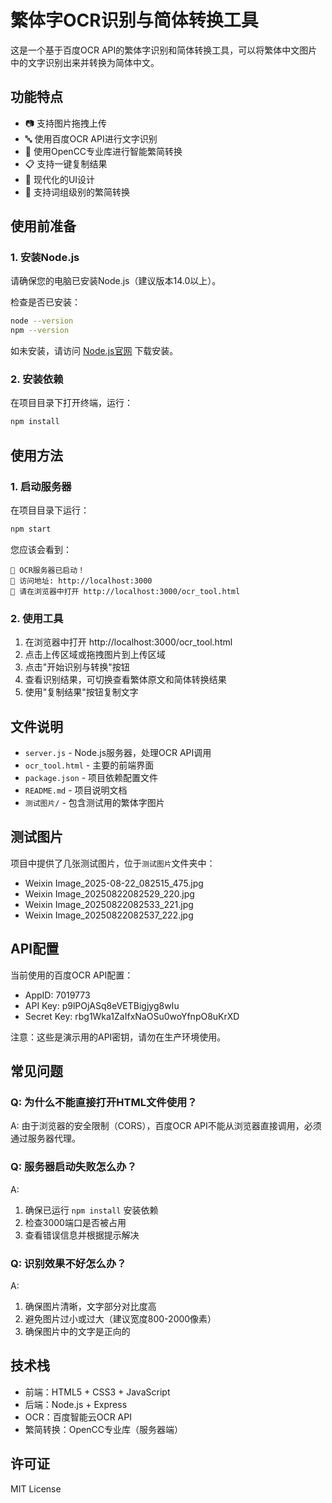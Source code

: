 # 繁体字OCR识别与简体转换工具

这是一个基于百度OCR API的繁体字识别和简体转换工具，可以将繁体中文图片中的文字识别出来并转换为简体中文。

## 功能特点

- 📷 支持图片拖拽上传
- 🔤 使用百度OCR API进行文字识别
- 🔄 使用OpenCC专业库进行智能繁简转换
- 📋 支持一键复制结果
- 🎨 现代化的UI设计
- 🚀 支持词组级别的繁简转换

## 使用前准备

### 1. 安装Node.js

请确保您的电脑已安装Node.js（建议版本14.0以上）。

检查是否已安装：
```bash
node --version
npm --version
```

如未安装，请访问 [Node.js官网](https://nodejs.org/) 下载安装。

### 2. 安装依赖

在项目目录下打开终端，运行：

```bash
npm install
```

## 使用方法

### 1. 启动服务器

在项目目录下运行：

```bash
npm start
```

您应该会看到：
```
🚀 OCR服务器已启动！
📍 访问地址: http://localhost:3000
📄 请在浏览器中打开 http://localhost:3000/ocr_tool.html
```

### 2. 使用工具

1. 在浏览器中打开 http://localhost:3000/ocr_tool.html
2. 点击上传区域或拖拽图片到上传区域
3. 点击"开始识别与转换"按钮
4. 查看识别结果，可切换查看繁体原文和简体转换结果
5. 使用"复制结果"按钮复制文字

## 文件说明

- `server.js` - Node.js服务器，处理OCR API调用
- `ocr_tool.html` - 主要的前端界面
- `package.json` - 项目依赖配置文件
- `README.md` - 项目说明文档
- `测试图片/` - 包含测试用的繁体字图片

## 测试图片

项目中提供了几张测试图片，位于`测试图片`文件夹中：
- Weixin Image_2025-08-22_082515_475.jpg
- Weixin Image_20250822082529_220.jpg
- Weixin Image_20250822082533_221.jpg
- Weixin Image_20250822082537_222.jpg

## API配置

当前使用的百度OCR API配置：
- AppID: 7019773
- API Key: p9lPOjASq8eVETBigjyg8wIu
- Secret Key: rbg1Wka1ZaIfxNaOSu0woYfnpO8uKrXD

注意：这些是演示用的API密钥，请勿在生产环境使用。

## 常见问题

### Q: 为什么不能直接打开HTML文件使用？

A: 由于浏览器的安全限制（CORS），百度OCR API不能从浏览器直接调用，必须通过服务器代理。



### Q: 服务器启动失败怎么办？

A: 
1. 确保已运行 `npm install` 安装依赖
2. 检查3000端口是否被占用
3. 查看错误信息并根据提示解决

### Q: 识别效果不好怎么办？

A: 
1. 确保图片清晰，文字部分对比度高
2. 避免图片过小或过大（建议宽度800-2000像素）
3. 确保图片中的文字是正向的

## 技术栈

- 前端：HTML5 + CSS3 + JavaScript
- 后端：Node.js + Express
- OCR：百度智能云OCR API
- 繁简转换：OpenCC专业库（服务器端）

## 许可证

MIT License
